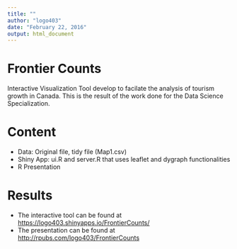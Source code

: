 ```yaml
---
title: ""
author: "logo403"
date: "February 22, 2016"
output: html_document
---
```


# Frontier Counts
Interactive Visualization Tool develop to facilate the analysis of tourism growth in Canada. 
This is the result of the work done for the Data Science Specialization.

# Content
- Data: Original file, tidy file (Map1.csv)
- Shiny App: ui.R and server.R that uses leaflet and dygraph functionalities
- R Presentation

# Results
- The interactive tool can be found at https://logo403.shinyapps.io/FrontierCounts/
- The presentation can be found at http://rpubs.com/logo403/FrontierCounts
